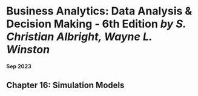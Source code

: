 # Business Analytics: Data Analysis & Decision Making - 6th Edition *by S. Christian Albright, Wayne L. Winston*

**Sep 2023**

## Chapter 16: Simulation Models
